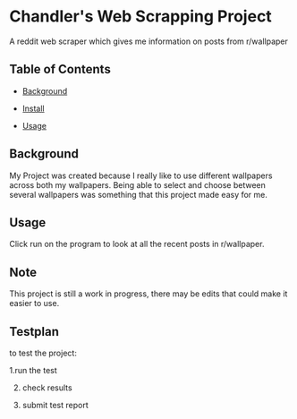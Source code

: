 # Chandler's Web Scrapping Project

A reddit web scraper which gives me information on posts from r/wallpaper

## Table of Contents

- [Background](#background)

- [Install](#install)

- [Usage](#usage)

## Background

My Project was created because I really like to use different wallpapers across both my wallpapers. Being able to select and choose between several wallpapers was something that this project made easy for me.

## Usage

Click run on the program to look at all the recent posts in r/wallpaper.

## Note

This project is still a work in progress, there may be edits that could make it easier to use.

## Testplan
to test the project:

1.run the test

2. check results

3. submit test report
